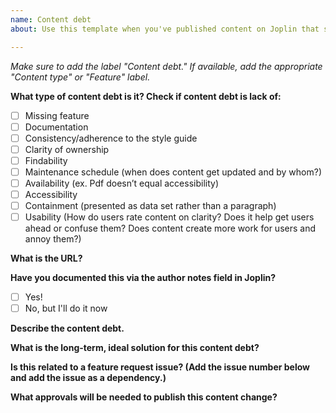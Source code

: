 ```yaml
---
name: Content debt 
about: Use this template when you've published content on Joplin that should be changed or improved in the future when we have new functionality/feature available.

---
```

*Make sure to add the label "Content debt." If available, add the appropriate "Content type" or "Feature" label.*

**What type of content debt is it? Check if content debt is lack of:** 
- [ ] Missing feature
- [ ] Documentation
- [ ] Consistency/adherence to the style guide
- [ ] Clarity of ownership
- [ ] Findability
- [ ] Maintenance schedule (when does content get updated and by whom?)
- [ ] Availability (ex. Pdf doesn’t equal accessibility)
- [ ] Accessibility
- [ ] Containment (presented as data set rather than a paragraph)
- [ ] Usability (How do users rate content on clarity? Does it help get users ahead or confuse them? Does content create more work for users and annoy them?) 

**What is the URL?**

**Have you documented this via the author notes field in Joplin?**
- [ ] Yes!
- [ ] No, but I'll do it now

**Describe the content debt.**
<!---(What do we need to remember to do in the future?)--->

**What is the long-term, ideal solution for this content debt?**

**Is this related to a feature request issue? (Add the issue number below and add the issue as a dependency.)**

**What approvals will be needed to publish this content change?**
<!--- Add the program or contact we need to be in touch with when this gets updated in the future. --->


